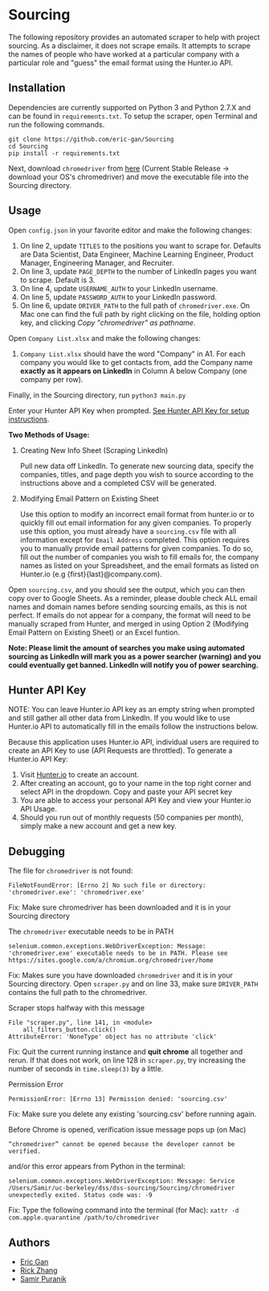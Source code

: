 # Sourcing
The following repository provides an automated scraper to help with project sourcing. As a disclaimer, it does not scrape emails. It attempts to scrape the names of people who have worked at a particular company with a particular role and "guess" the email format using the Hunter.io API.

## Installation
Dependencies are currently supported on Python 3 and Python 2.7.X and can be found in `requirements.txt`.
To setup the scraper, open Terminal and run the following commands.
```
git clone https://github.com/eric-gan/Sourcing
cd Sourcing
pip install -r requirements.txt
```

Next, download `chromedriver` from [here](https://chromedriver.chromium.org/) (Current Stable Release -> download your OS's chromedriver) and move the executable file into the Sourcing directory.

## Usage
Open `config.json` in your favorite editor and make the following changes:
1. On line 2, update `TITLES` to the positions you want to scrape for. Defaults are Data Scientist, Data Engineer, Machine Learning Engineer, Product Manager, Engineering Manager, and Recruiter.
2. On line 3, update `PAGE_DEPTH` to the number of LinkedIn pages you want to scrape. Default is 3.
3. On line 4, update `USERNAME_AUTH` to your LinkedIn username.
4. On line 5, update `PASSWORD_AUTH` to your LinkedIn password.
5. On line 6, update `DRIVER_PATH` to the full path of `chromedriver.exe`. On Mac one can find the full path by right clicking on the file, holding option key, and clicking *Copy "chromedriver" as pathname*.

Open `Company List.xlsx` and make the following changes:
1. `Company List.xlsx` should have the word "Company" in A1. For each company you would like to get contacts from, add the Company name **exactly as it appears on LinkedIn** in Column A below Company (one company per row).

Finally, in the Sourcing directory, run `python3 main.py`

Enter your Hunter API Key when prompted. [See Hunter API Key for setup instructions](#hunter-api-key).

<strong>Two Methods of Usage:</strong>
1. Creating New Info Sheet (Scraping LinkedIn)

   Pull new data off LinkedIn. To generate new sourcing data, specify the companies, titles, and page depth you wish to source according to the instructions above and a completed CSV will be generated.
2. Modifying Email Pattern on Existing Sheet

   Use this option to modify an incorrect email format from hunter.io or to quickly fill out email information for any given companies. To properly use this option, you must already have a `sourcing.csv` file with all information except for `Email Address` completed. This option requires you to manually provide email patterns for given companies. To do so, fill out the number of companies you wish to fill emails for, the company names as listed on your Spreadsheet, and the email formats as listed on Hunter.io (e.g {first}{last}@company.com).

Open `sourcing.csv`, and you should see the output, which you can then copy over to Google Sheets. As a reminder, please double check ALL email names and domain names before sending sourcing emails, as this is not perfect. If emails do not appear for a company, the format will need to be manually scraped from Hunter, and merged in using Option 2 (Modifying Email Pattern on Existing Sheet) or an Excel funtion.

<strong> Note: Please limit the amount of searches you make using automated sourcing as LinkedIn will mark you as a power searcher (warning) and you could eventually get banned. LinkedIn will notify you of power searching. </strong>

## Hunter API Key
NOTE: You can leave Hunter.io API key as an empty string when prompted and still gather all other data from LinkedIn. If you would like to use Hunter.io API to automatically fill in the emails follow the instructions below.

Because this application uses Hunter.io API, individual users are required to create an API Key to use (API Requests are throttled). To generate a Hunter.io API Key:
1. Visit [Hunter.io](https://hunter.io) to create an account. 
2. After creating an account, go to your name in the top right corner and select API in the dropdown. Copy and paste your API secret key
3. You are able to access your personal API Key and view your Hunter.io API Usage.
4. Should you run out of monthly requests (50 companies per month), simply make a new account and get a new key.

## Debugging
The file for `chromedriver` is not found:

```
FileNotFoundError: [Errno 2] No such file or directory: 'chromedriver.exe': 'chromedriver.exe'
```

Fix: Make sure chromedriver has been downloaded and it is in your Sourcing directory

The `chromedriver` executable needs to be in PATH
```
selenium.common.exceptions.WebDriverException: Message: 'chromedriver.exe' executable needs to be in PATH. Please see https://sites.google.com/a/chromium.org/chromedriver/home
```

Fix: Makes sure you have downloaded `chromedriver` and it is in your Sourcing directory. Open `scraper.py` and on line 33, make sure `DRIVER_PATH` contains the full path to the chromedriver.


Scraper stops halfway with this message
```
File "scraper.py", line 141, in <module>
    all_filters_button.click()
AttributeError: 'NoneType' object has no attribute 'click'
```
Fix: Quit the current running instance and **quit chrome** all together and rerun. If that does not work, on line 128 in `scraper.py`, try increasing the number of seconds in `time.sleep(3)` by a little.


Permission Error
```
PermissionError: [Errno 13] Permission denied: 'sourcing.csv'
```
Fix: Make sure you delete any existing 'sourcing.csv' before running again.


Before Chrome is opened, verification issue message pops up (on Mac)
```
“chromedriver” cannot be opened because the developer cannot be verified.
```

and/or this error appears from Python in the terminal:
```
selenium.common.exceptions.WebDriverException: Message: Service /Users/Samir/uc-berkeley/dss/dss-sourcing/Sourcing/chromedriver unexpectedly exited. Status code was: -9
```

Fix:
Type the following command into the terminal (for Mac):
`xattr -d com.apple.quarantine /path/to/chromedriver`


## Authors
* [Eric Gan](https://github.com/eric-gan)
* [Rick Zhang](https://github.com/wsxdrorange)
* [Samir Puranik](https://github.com/samir-puranik)
